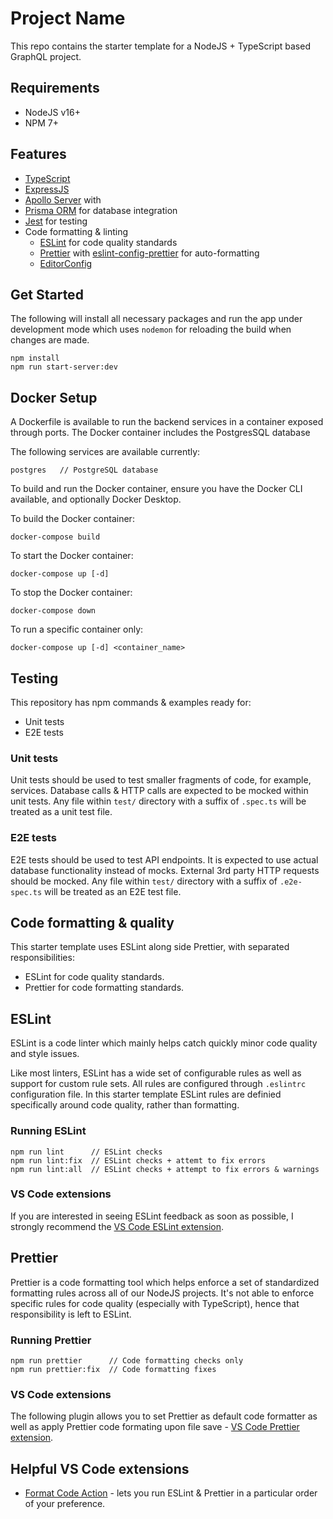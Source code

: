 # Project Name

This repo contains the starter template for a NodeJS + TypeScript based GraphQL project.

## Requirements

- NodeJS v16+
- NPM 7+

## Features

- [TypeScript](https://www.typescriptlang.org/)
- [ExpressJS](https://github.com/expressjs/express)
- [Apollo Server](https://github.com/apollographql/apollo-server) with
- [Prisma ORM](https://github.com/prisma/prisma) for database integration
- [Jest](https://github.com/facebook/jest) for testing
- Code formatting & linting
  - [ESLint](https://github.com/eslint/eslint) for code quality standards
  - [Prettier](https://github.com/prettier/prettier) with [eslint-config-prettier](https://github.com/prettier/eslint-config-prettier) for auto-formatting
  - [EditorConfig](https://editorconfig.org/)

## Get Started

The following will install all necessary packages and run the app under development mode which uses `nodemon` for reloading the build when changes are made.

```
npm install
npm run start-server:dev
```

## Docker Setup

A Dockerfile is available to run the backend services in a container exposed through ports. The Docker container
includes the PostgresSQL database

The following services are available currently:

```
postgres   // PostgreSQL database
```

To build and run the Docker container, ensure you have the Docker CLI available, and optionally Docker Desktop.

To build the Docker container:

```
docker-compose build
```

To start the Docker container:

```
docker-compose up [-d]
```

To stop the Docker container:

```
docker-compose down
```

To run a specific container only:

```
docker-compose up [-d] <container_name>
```

## Testing

This repository has npm commands & examples ready for:

- Unit tests
- E2E tests

### Unit tests

Unit tests should be used to test smaller fragments of code, for example, services. Database calls & HTTP calls are expected to be mocked within unit tests. Any file within `test/` directory with a suffix of `.spec.ts` will be treated as a unit test file.

### E2E tests

E2E tests should be used to test API endpoints. It is expected to use actual database functionality instead of mocks. External 3rd party HTTP requests should be mocked. Any file within `test/` directory with a suffix of `.e2e-spec.ts` will be treated as an E2E test file.

## Code formatting & quality

This starter template uses ESLint along side Prettier, with separated responsibilities:

- ESLint for code quality standards.
- Prettier for code formatting standards.

## ESLint

ESLint is a code linter which mainly helps catch quickly minor code quality and style issues.

Like most linters, ESLint has a wide set of configurable rules as well as support for custom rule sets. All rules are configured through `.eslintrc` configuration file.
In this starter template ESLint rules are definied specifically around code quality, rather than formatting.

### Running ESLint

```
npm run lint      // ESLint checks
npm run lint:fix  // ESLint checks + attemt to fix errors
npm run lint:all  // ESLint checks + attempt to fix errors & warnings
```

### VS Code extensions

If you are interested in seeing ESLint feedback as soon as possible, I strongly recommend the [VS Code ESLint extension](https://marketplace.visualstudio.com/items?itemName=dbaeumer.vscode-eslint).

## Prettier

Prettier is a code formatting tool which helps enforce a set of standardized formatting rules across all of our NodeJS projects.
It's not able to enforce specific rules for code quality (especially with TypeScript), hence that responsibility is left to ESLint.

### Running Prettier

```
npm run prettier      // Code formatting checks only
npm run prettier:fix  // Code formatting fixes
```

### VS Code extensions

The following plugin allows you to set Prettier as default code formatter as well as apply Prettier code formating upon file save - [VS Code Prettier extension](https://marketplace.visualstudio.com/items?itemName=esbenp.prettier-vscode).

## Helpful VS Code extensions

- [Format Code Action](https://marketplace.visualstudio.com/items?itemName=rohit-gohri.format-code-action&ssr=false#overview) - lets you run ESLint & Prettier in a particular order of your preference.

